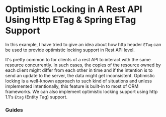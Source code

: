 # Optimistic Locking in A Rest API Using Http ETag & Spring ETag Support

In this example, I have tried to give an idea about how http header ``ETag`` can be used to provide optimistic locking support in Rest API level. 

It's pretty common to for clients of a rest API to interact with the same resource concurrently. In such cases, the copies of the resource owned by each client might differ from each other in time and if the intention is to send an update to the server, the data might get inconsistent. Optimistic locking is a well-known approach to such kind of situations and unless implemented intentionally, this feature is built-in to most of ORM frameworks. We can also implement optimistic locking support using http 1.1's  ``Etag`` (Entity Tag) support. 

### Guides
